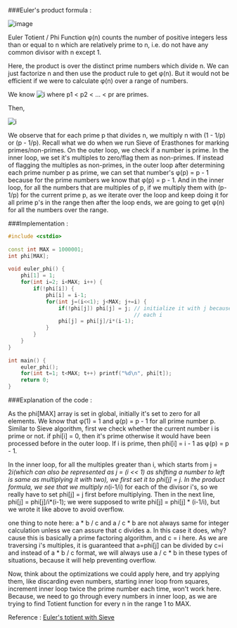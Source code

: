 ###Euler's product formula : 

![image](http://1.bp.blogspot.com/-KC-rhVEztZY/US5LZ7tLRmI/AAAAAAAAAWg/hmI9Z058TQg/s320/Capture.PNG)

Euler Totient / Phi Function φ(n) counts the number of positive integers less than or equal to n
which are relatively prime to n, i.e. do not have any common divisor with n except 1.

Here, the product is over the distinct prime numbers which divide n. We can just factorize n and then use the product 
rule to get φ(n). But it would not be efficient if we were to calculate φ(n) over a range of numbers.

We know ![i](https://i2.wp.com/upload.wikimedia.org/math/c/2/3/c234d6e919edb2e0b29b0ddeef6ab0e2.png) 
where p1 < p2 < … < pr are primes.

Then,

![i](https://i2.wp.com/upload.wikimedia.org/math/e/2/4/e245f7fb4bef4ab2209d7b3a70aa7413.png)


We observe that for each prime p that divides n, we multiply n with (1 - 1/p) or (p - 1/p). Recall what we do when
we run Sieve of Erasthones for marking primes/non-primes. On the outer loop, we check if a number is prime. In the 
inner loop, we set it's multiples to zero/flag them as non-primes. If instead of flagging the multiples as non-primes, in
the outer loop after determining each prime number p as prime, we can set that number's  φ(p) = p - 1 because for the 
prime numbers we know that φ(p) = p - 1. And in the inner loop, for all the numbers that are multiples of p, if we multiply 
them with (p-1/p) for the current prime p, as we iterate over the loop and keep doing it for all prime p's in the range
then after the loop ends, we are going to get φ(n) for all the numbers over the range.

###Implementation :

```C++
#include <cstdio>
 
const int MAX = 1000001;
int phi[MAX];
 
void euler_phi() {
    phi[1] = 1;
    for(int i=2; i<MAX; i++) {
        if(!phi[i]) {
            phi[i] = i-1;
            for(int j=(i<<1); j<MAX; j+=i) {
                if(!phi[j]) phi[j] = j; // initialize it with j because in the product formula we multiply n*(i-1/i) for
                                        // each i
                phi[j] = phi[j]/i*(i-1);
            }
        }
    }
}
 
int main() {
    euler_phi();
    for(int t=1; t<MAX; t++) printf("%d\n", phi[t]);
    return 0;
}
```

###Explanation of the code :

As the phi[MAX] array is set in global, initially it's set to zero for all elements. We know that φ(1) = 1 and 
φ(p) = p - 1 for all prime number p. Similar to Sieve algorithm, first we check whether the current number i is prime or not.
if phi[i] = 0, then it's prime otherwise it would have been processed before in the outer loop. If i is prime, then 
phi[i] = i - 1 as φ(p) = p - 1.

In the inner loop, for all the multiples greater than i, which starts from j = 2*i(which can also be represented as 
j = (i << 1) as shifting a number to left is same as multiplying it with two), we first set it to phi[j] = j.
In the product formula, we see that we multiply n*(i-1/i) for each of the divisor i's, so we really have to set 
phi[j] = j first before multiplying. Then in the next line, phi[j] = phi[j]/i*(i-1); we were supposed to
write phi[j] = phi[j] * (i-1/i), but we wrote it like above to avoid overflow.

one thing to note here: a * b / c and a / c * b are not always same for integer calculation
unless we can assure that c divides a. In this case it does, why? cause this is basically a prime factoring algorithm, 
and c = i here. As we are traversing i's multiples, it is guaranteed that a=phi[j] can be divided by c=i and 
instead of a * b / c format, we will always use a / c * b in these types of situations, because it will help 
preventing overflow.

Now, think about the optimizations we could apply here, and try applying them, like discarding even numbers, 
starting inner loop from squares, increment inner loop twice the prime number each time, won't work here. 
Because, we need to go through every numbers in inner loop, as we are trying to find Totient function for every n 
in the range 1 to MAX.

Reference : [Euler's totient with Sieve](http://zobayer.blogspot.com/2013/02/euler-totient-function.html)

